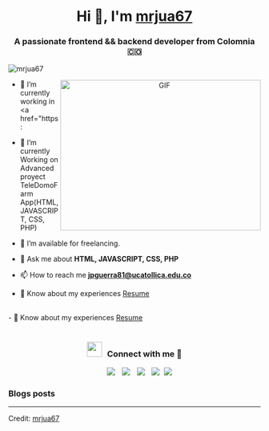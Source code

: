 <h1 align="center">Hi 👋, I'm <a href="https://100rabhcsmc.github.io/Me.io/" target="blank">
mrjua67</a></h1>
<h3 align="center">A passionate frontend && backend developer from Colomnia &#127464;&#127476</h3>

<p align="left"> <img src="https://komarev.com/ghpvc/?username=mrjua67c&label=Profile%20views&color=0e75b6&style=flat" alt="mrjua67" /> </p>

<!-- <p align="left"> <a href="https://twitter.com/mrjua67" target="blank"><img src="https://img.shields.io/twitter/follow/mrjua67c?logo=twitter&style=for-the-badge" alt="mrjua67" /></a> </p> -->

<a target="_blank" align="center">
  <img align="right" top="500" height="300" width="400" alt="GIF" src="https://media.giphy.com/media/SWoSkN6DxTszqIKEqv/giphy.gif">
</a>

- 🔭 I’m currently working in <a href="https:</a>

- 🌱 I’m currently Working on Advanced proyect TeleDomoFarm App(HTML, JAVASCRIPT, CSS, PHP)

- 🤝 I’m available for freelancing.

<!-- 🌱 I’m currently learning phyton && react <a href="https://github.com/" target="blank">100DaysOfSwift</a>-->

<!-- 📝 I regularly write articles on [https://dev.to/100rabhcsmc](https://dev.to/100rabhcsmc)-->

- 💬 Ask me about **HTML, JAVASCRIPT, CSS, PHP**

- 📫 How to reach me **jpguerra81@ucatollica.edu.co**

- 📄 Know about my experiences <a href="https://github.com/mrjua67/mrjua67.github.io/blob/main/mrjua67Resume.pdf" target="blank">Resume</a>
<br/>
- 📄 Know about my experiences <a href="https://github.com/mrjua67/mrjua67.github.io/blob/main/mrjua67Resume.pdf" target="blank">Resume</a>
<br/>
<br/>
<h3 align="center" > <img src="https://media.giphy.com/media/iY8CRBdQXODJSCERIr/giphy.gif" width="30" height="30" style="margin-right: 10px;">Connect with me 🤝 </h3>

<p align="center">

 <div align="center"  class="icons-social" style="margin-left: 10px;">
        <a style="margin-left: 10px;"  target="_blank" href="https://www.linkedin.com/in/juan-pablo-guerra-porras-9608a9218/">
			<img src="https://img.icons8.com/doodle/40/000000/linkedin--v2.png"></a>
        <a style="margin-left: 10px;" target="_blank" href="https://github.com/mrjua67">
		<img src="https://img.icons8.com/doodle/40/000000/github--v1.png"></a>
        <a style="margin-left: 10px;" target="_blank" href="https://www.instagram.com/juan67pablo/">
			<img src="https://img.icons8.com/doodle/40/000000/instagram-new--v2.png"></a>
		<a style="margin-left: 10px;" target="_blank" href="https://www.youtube.com/channel/UCx96BKUcYfVj24pyfepMG_w">
				<img src="https://img.icons8.com/doodle/1x/youtube--v2.png" ></a>
		<a style="margin-left: 5px;" target="_blank" href="https://github.com/100rabhcsmc/Me.io/blob/master/01SaurabhChavanReactNativeResume.pdf">
					<img src="https://img.icons8.com/plasticine/0.5x/resume.png" ></a>
      </div>

</p>

### Blogs posts

<!-- BLOG-POST-LIST:START

- [Download Instagram profile picture using python](https://dev.to/100rabhcsmc/instagram-profile-picture-download-using-python-n2j)
- [Convert a image to sketch using python](https://dev.to/100rabhcsmc/convert-a-image-to-sketch-using-python-3ip1)
- [Upload your project/files in GitHub using commands](https://dev.to/100rabhcsmc/upload-your-project-files-in-github-using-commands-1hn8)
BLOG-POST-LIST:END -->

---

Credit: [mrjua67](https://github.com/mrjua67)

